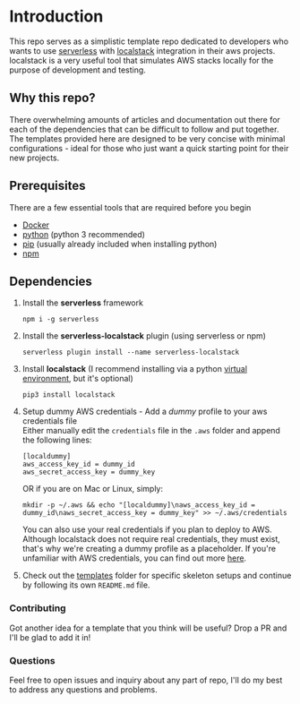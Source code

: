 # Introduction
This repo serves as a simplistic template repo dedicated to developers who wants to use [serverless](https://www.serverless.com/) with [localstack](https://github.com/localstack/localstack) integration in their aws projects. localstack is a very useful tool that simulates AWS stacks locally for the purpose of development and testing.

## Why this repo?
There overwhelming amounts of articles and documentation out there for each of the dependencies that can be difficult to follow and put together. The templates provided here are designed to be very concise with minimal configurations - ideal for those who just want a quick starting point for their new projects.

## Prerequisites
There are a few essential tools that are required before you begin
- [Docker](https://www.docker.com/)
- [python](https://www.python.org/) (python 3 recommended)
- [pip](https://pypi.org/project/pip/) (usually already included when installing python)
- [npm](https://www.npmjs.com/)

## Dependencies
1. Install the **serverless** framework

    `npm i -g serverless`

2. Install the **serverless-localstack** plugin (using serverless or npm)

    `serverless plugin install --name serverless-localstack` 

3. Install **localstack** (I recommend installing via a python [virtual environment](https://docs.python.org/3/tutorial/venv.html), but it's optional)

    `pip3 install localstack`

4. Setup dummy AWS credentials - Add a *dummy* profile to your aws credentials file    
    Either manually edit the `credentials` file in the `.aws` folder and append the following lines:

    ```
    [localdummy]
    aws_access_key_id = dummy_id
    aws_secret_access_key = dummy_key
    ```
    OR if you are on Mac or Linux, simply:

    `mkdir -p ~/.aws && echo "[localdummy]\naws_access_key_id = dummy_id\naws_secret_access_key = dummy_key" >> ~/.aws/credentials`
    
    You can also use your real credentials if you plan to deploy to AWS. Although localstack does not require real credentials, they must exist, that's why we're creating a dummy profile as a placeholder. If you're unfamiliar with AWS credentials, you can find out more [here](https://docs.aws.amazon.com/sdk-for-java/v1/developer-guide/setup-credentials.html).

5. Check out the [templates](templates) folder for specific skeleton setups and continue by following its own `README.md` file.


### Contributing
Got another idea for a template that you think will be useful? Drop a PR and I'll be glad to add it in!

### Questions
Feel free to open issues and inquiry about any part of repo, I'll do my best to address any questions and problems.
